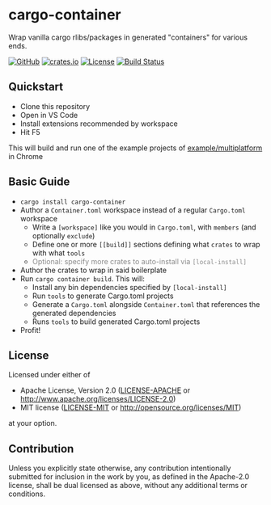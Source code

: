 # cargo-container

Wrap vanilla cargo rlibs/packages in generated "containers" for various ends.

[![GitHub](https://img.shields.io/github/stars/MaulingMonkey/cargo-container.svg?label=GitHub&style=social)](https://github.com/MaulingMonkey/cargo-container)
[![crates.io](https://img.shields.io/crates/v/cargo-container.svg)](https://crates.io/crates/cargo-container)
[![License](https://img.shields.io/crates/l/cargo_container.svg)](https://github.com/MaulingMonkey/cargo-container)
[![Build Status](https://travis-ci.com/MaulingMonkey/cargo-container.svg?branch=master)](https://travis-ci.com/MaulingMonkey/cargo-container)
<!-- [![dependency status](https://deps.rs/repo/github/MaulingMonkey/cargo-container/status.svg)](https://deps.rs/repo/github/MaulingMonkey/cargo-container) -->

<h2 name="quickstart">Quickstart</h2>

* Clone this repository
* Open in VS Code
* Install extensions recommended by workspace
* Hit F5

This will build and run one of the example projects of [example/multiplatform] in Chrome

<h2 name="basic-guide">Basic Guide</h2>

* `cargo install cargo-container`
* Author a `Container.toml` workspace instead of a regular `Cargo.toml` workspace
    * Write a `[workspace]` like you would in `Cargo.toml`, with `members` (and optionally `exclude`)
    * Define one or more `[[build]]` sections defining what `crates` to wrap with what `tools`
    * <span style="opacity: 50%">Optional: specify more crates to auto-install via `[local-install]`</span>
* Author the crates to wrap in said boilerplate
* Run `cargo container build`.  This will:
    * Install any bin dependencies specified by `[local-install]`
    * Run `tools` to generate Cargo.toml projects
    * Generate a `Cargo.toml` alongside `Container.toml` that references the generated dependencies
    * Runs `tools` to build generated Cargo.toml projects
* Profit!



<h2 name="license">License</h2>

Licensed under either of

* Apache License, Version 2.0 ([LICENSE-APACHE](LICENSE-APACHE) or http://www.apache.org/licenses/LICENSE-2.0)
* MIT license ([LICENSE-MIT](LICENSE-MIT) or http://opensource.org/licenses/MIT)

at your option.



<h2 name="contribution">Contribution</h2>

Unless you explicitly state otherwise, any contribution intentionally submitted
for inclusion in the work by you, as defined in the Apache-2.0 license, shall be
dual licensed as above, without any additional terms or conditions.



[example/multiplatform]:        https://github.com/MaulingMonkey/cargo-container/tree/master/example/multiplatform
